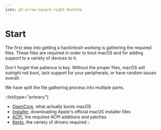 ```yaml
---
icon: ph:arrow-square-right-duotone
---
```


# Start

The first step into getting a hackintosh working is gathering the required files. These files are required in order to boot macOS and for adding support to a variety of devices to it.

Don't forget that patience is key. Without the proper files, macOS will outright not boot, lack support for your peripherals, or have random issues overall.

We have split the file gathering process into multiple parts.

::list{type="primary"}
- [OpenCore](/guide/gathering-files/opencore), what actually boots macOS
- [Installer](/guide/gathering-files/installer), downloading Apple's official macOS installer files
- [ACPI](/guide/gathering-files/acpi), the required ACPI additions and patches
- [Kexts](/guide/gathering-files/kexts), the variety of drivers required
::
